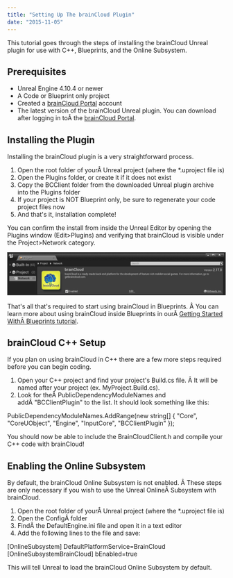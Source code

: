```yaml
---
title: "Setting Up The brainCloud Plugin"
date: "2015-11-05"
---
```


This tutorial goes through the steps of installing the brainCloud Unreal plugin for use with C++, Blueprints, and the Online Subsystem.

## Prerequisites

- Unreal Engine 4.10.4 or newer
- A Code or Blueprint only project
- Created a [brainCloud Portal](https://sharedprod.braincloudservers.com/) account
- The latest version of the brainCloud Unreal plugin. You can download after logging in toÂ the [brainCloud Portal](https://sharedprod.braincloudservers.com/).

## Installing the Plugin

Installing the brainCloud plugin is a very straightforward process.

1. Open the root folder of yourÂ Unreal project (where the *.uproject file is)
2. Open the Plugins folder, or create it if it does not exist
3. Copy the BCClient folder from the downloaded Unreal plugin archive into the Plugins folder
4. If your project is NOT Blueprint only, be sure to regenerate your code project files now
5. And that's it, installation complete!

You can confirm the install from inside the Unreal Editor by opening the Plugins window (Edit>Plugins) and verifying that brainCloud is visible under the Project>Network category.

[![unreal_plugin](images/unreal_plugin.jpg)](images/unreal_plugin.jpg)

That's all that's required to start using brainCloud in Blueprints. Â You can learn more about using brainCloud inside Blueprints in ourÂ [Getting Started WithÂ Blueprints tutorial](/learn/sdk-tutorials/unreal-tutorials/getting-started-with-blueprints/).

## brainCloud C++ Setup

If you plan on using brainCloud in C++ there are a few more steps required before you can begin coding.

1. Open your C++ project and find your project's Build.cs file. Â It will be named after your project (ex. MyProject.Build.cs).
2. Look for theÂ PublicDependencyModuleNames and addÂ "BCClientPlugin" to the list. It should look something like this:

PublicDependencyModuleNames.AddRange(new string[] { "Core", "CoreUObject", "Engine", "InputCore", "BCClientPlugin" });

You should now be able to include the BrainCloudClient.h and compile your C++ code with brainCloud!

## Enabling the Online Subsystem

By default, the brainCloud Online Subsystem is not enabled. Â These steps are only necessary if you wish to use the Unreal OnlineÂ Subsystem with brainCloud.

1. Open the root folder of yourÂ Unreal project (where the *.uproject file is)
2. Open the ConfigÂ folder
3. FindÂ the DefaultEngine.ini file and open it in a text editor
4. Add the following lines to the file and save:

[OnlineSubsystem]
DefaultPlatformService=BrainCloud
[OnlineSubsystemBrainCloud]
bEnabled=true

This will tell Unreal to load the brainCloud Online Subsystem by default.
